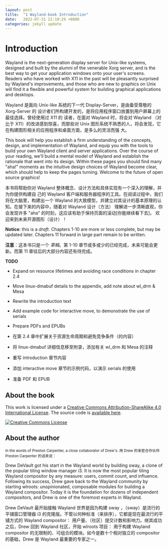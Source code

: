 ```yaml
---
layout: post
title:  "1 Wayland-book Introduction"
date:   2022-07-31 22:10:29 +0800
categories: jekyll update
---
```

# Introduction

Wayland is the next-generation display server for Unix-like systems, designed
and built by the alumni of the venerable Xorg server, and is the best way to get
your application windows onto your user's screens. Readers who have worked with
X11 in the past will be pleasantly surprised by Wayland's improvements, and
those who are new to graphics on Unix will find it a flexible and powerful
system for building graphical applications and desktops.

Wayland 是面向 Unix-like 系统的下一代 Display-Server，是由备受尊敬的 Xorg-Server 的
设计者们所构建开发的，是将应用程序窗口放置到用户屏幕上的最佳选择。曾经使用过 X11 的
读者，在面对 Wayland 时，将会对 Wayland （对比于 X11）的改进感到惊喜，而那些对 Unix
图形系统不熟悉的人，将会发现，它在构建图形相关的应用程序和桌面方面，是多么的灵活而强
大。

This book will help you establish a firm understanding of the concepts, design,
and implementation of Wayland, and equip you with the tools to build your own
Wayland client and server applications. Over the course of your reading, we'll
build a mental model of Wayland and establish the rationale that went into its
design. Within these pages you should find many "aha!" moments as the intuitive
design choices of Wayland become clear, which should help to keep the pages
turning. Welcome to the future of open source graphics!

本书将帮助你对 Wayland 整体概念、设计方法和具体实现有一个深入的理解，并为你提供构建自
己的 Wayland 客户端和服务器程序的工具。在阅读过程中，我们将在大脑里，构建出一个 Wayland
的大致模型，并建立对其设计的基本原理的认知。在接下来的内容中，随着对 Wayland 设计（方法）
理解进一步清晰直观，你会发现许多 "aha" 的时刻，这应该有助于保持页面的滚动[你能继续看下去]。
欢迎来到未来开源图形（设计）！

**Notice**: this is a *draft*. Chapters 1-10 are more or less complete, but may
be updated later. Chapters 11 forward in large part remain to be written.

**注意**：这本书只是一个 *草稿*。第 1-10 章节或多或少的已经完成，未来可能会更新。而第
11 章往后的大部分内容还有待完成。

**TODO**

- Expand on resource lifetimes and avoiding race conditions in chapter 2.4
- Move linux-dmabuf details to the appendix, add note about wl_drm & Mesa
- Rewrite the introduction text
- Add example code for interactive move, to demonstrate the use of serials
- Prepare PDFs and EPUBs


- 在第 2.4 章中扩展关于资源生命周期和避免竞争条件（的内容）
- 将 linux-dmabuf 详细信息移至附录，添加有关 wl_drm 和 Mesa 的注释
- 重写 introduction 章节内容
- 添加 interactive move 章节的示例代码，以演示 serials 的使用
- 准备 PDF 和 EPUB

## About the book

This work is licensed under a <a rel="license"
href="http://creativecommons.org/licenses/by-sa/4.0/">Creative Commons
Attribution-ShareAlike 4.0 International License</a>. The source code is
[available here][source].

<a rel="license" href="http://creativecommons.org/licenses/by-sa/4.0/"><img alt="Creative Commons License" style="border-width:0" src="https://i.creativecommons.org/l/by-sa/4.0/88x31.png" /></a>

[source]: https://git.sr.ht/~sircmpwn/wayland-book

## About the author

<small>
  In the words of Preston Carpenter, a close collaborator of Drew's:
</small>

<small>
  用 Drew 的亲密合作伙伴 Preston Carpenter 的话来说：
</small>

Drew DeVault got his start in the Wayland world by building sway, a clone of the
popular tiling window manager i3. It is now the most popular tiling Wayland
compositor by any measure: users, commit count, and influence. Following its
success, Drew gave back to the Wayland community by starting wlroots:
unopinionated, composable modules for building a Wayland compositor. Today it is
the foundation for dozens of independent compositors, and Drew is one of the
foremost experts in Wayland.

Drew DeVault 最开始接触 Wayland 世界是因为构建 sway ，（sway）是流行的平铺窗口管理器
i3 的克隆版。不管以何种标准（来排序），它都是现在最流行的平铺方式的 Wayland compositor：
用户量、（社区）提交计数和影响力。继其成功之后，Drew 回到 Wayland 社区，开始 wlroots 项目：
用于构建 Wayland compositor 的无限制的、可组合的模块。如今是数十个相对独立的 compositor
的基础，Drew 是 Wayland 最重要的专家之一。
